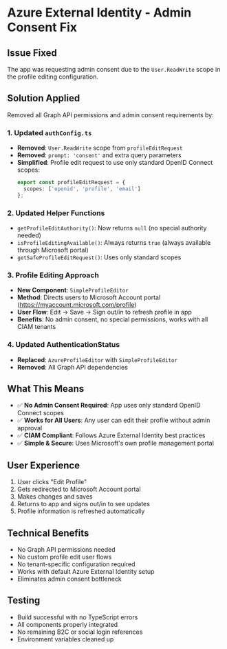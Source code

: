 # Azure External Identity - Admin Consent Fix

## Issue Fixed
The app was requesting admin consent due to the `User.ReadWrite` scope in the profile editing configuration.

## Solution Applied
Removed all Graph API permissions and admin consent requirements by:

### 1. Updated `authConfig.ts`
- **Removed**: `User.ReadWrite` scope from `profileEditRequest`
- **Removed**: `prompt: 'consent'` and extra query parameters
- **Simplified**: Profile edit request to use only standard OpenID Connect scopes:
  ```typescript
  export const profileEditRequest = {
    scopes: ['openid', 'profile', 'email']
  };
  ```

### 2. Updated Helper Functions
- `getProfileEditAuthority()`: Now returns `null` (no special authority needed)
- `isProfileEditingAvailable()`: Always returns `true` (always available through Microsoft portal)
- `getSafeProfileEditRequest()`: Uses only standard scopes

### 3. Profile Editing Approach
- **New Component**: `SimpleProfileEditor` 
- **Method**: Directs users to Microsoft Account portal (https://myaccount.microsoft.com/profile)
- **User Flow**: Edit → Save → Sign out/in to refresh profile in app
- **Benefits**: No admin consent, no special permissions, works with all CIAM tenants

### 4. Updated AuthenticationStatus
- **Replaced**: `AzureProfileEditor` with `SimpleProfileEditor`
- **Removed**: All Graph API dependencies

## What This Means
- ✅ **No Admin Consent Required**: App uses only standard OpenID Connect scopes
- ✅ **Works for All Users**: Any user can edit their profile without admin approval
- ✅ **CIAM Compliant**: Follows Azure External Identity best practices
- ✅ **Simple & Secure**: Uses Microsoft's own profile management portal

## User Experience
1. User clicks "Edit Profile"
2. Gets redirected to Microsoft Account portal
3. Makes changes and saves
4. Returns to app and signs out/in to see updates
5. Profile information is refreshed automatically

## Technical Benefits
- No Graph API permissions needed
- No custom profile edit user flows
- No tenant-specific configuration required
- Works with default Azure External Identity setup
- Eliminates admin consent bottleneck

## Testing
- Build successful with no TypeScript errors
- All components properly integrated
- No remaining B2C or social login references
- Environment variables cleaned up
